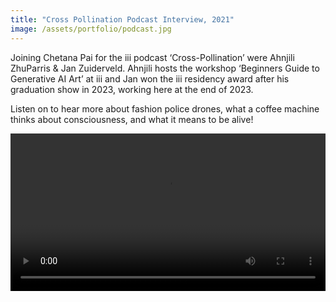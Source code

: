 ```yaml
---
title: "Cross Pollination Podcast Interview, 2021"
image: /assets/portfolio/podcast.jpg
---
```

Joining Chetana Pai for the iii podcast ‘Cross-Pollination’ were Ahnjili ZhuParris & Jan Zuiderveld. Ahnjili hosts the workshop ‘Beginners Guide to Generative AI Art’ at iii and Jan won the iii residency award after his graduation show in 2023, working here at the end of 2023.

Listen on to hear more about fashion police drones, what a coffee machine thinks about consciousness, and what it means to be alive! 

<style>
  .video-container {
  width: 100%;
  margin: 0 auto; /* Center the video horizontally (optional) */
}

video {
width:100%;
}

</style>
<div class="video-container">
  <video controls="" autoplay="" name="media"><source src="../../../assets/portfolio/podcast.mp4" type="video/mp4"></video>

</div>
